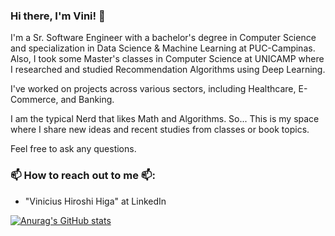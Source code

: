 ### Hi there, I'm Vini! 👋

I'm a Sr. Software Engineer with a bachelor's degree in Computer Science and specialization in Data Science & Machine Learning at PUC-Campinas. Also, I took some Master's classes in Computer Science at UNICAMP where I researched and studied Recommendation Algorithms using Deep Learning.

I've worked on projects across various sectors, including Healthcare, E-Commerce, and Banking.

I am the typical Nerd that likes Math and Algorithms. So... This is my space where I share new ideas and recent studies from classes or book topics.

Feel free to ask any questions.

### 📫 How to reach out to me 📫:
- "Vinicius Hiroshi Higa" at LinkedIn


[![Anurag's GitHub stats](https://github-readme-stats.vercel.app/api?username=vinihiga)](https://github.com/anuraghazra/github-readme-stats)
